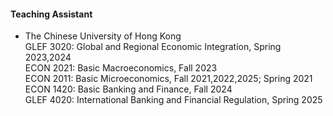 #### Teaching Assistant

- The Chinese University of Hong Kong\
GLEF 3020: Global and Regional Economic Integration, Spring 2023,2024\
ECON 2021: Basic Macroeconomics, Fall 2023\
ECON 2011: Basic Microeconomics, Fall 2021,2022,2025; Spring 2021\
ECON 1420: Basic Banking and Finance, Fall 2024\
GLEF 4020: International Banking and Financial Regulation, Spring 2025



